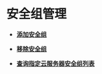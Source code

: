 # 安全组管理<a name="ecs_03_0600"></a>

-   **[添加安全组](添加安全组.md)**  

-   **[移除安全组](移除安全组.md)**  

-   **[查询指定云服务器安全组列表](查询指定云服务器安全组列表.md)**  


